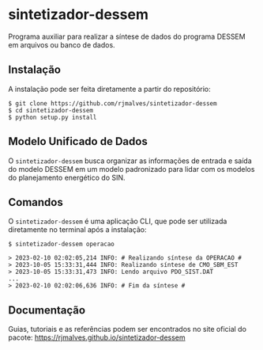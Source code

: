 # sintetizador-dessem
Programa auxiliar para realizar a síntese de dados do programa DESSEM em arquivos ou banco de dados.


## Instalação

A instalação pode ser feita diretamente a partir do repositório:
```
$ git clone https://github.com/rjmalves/sintetizador-dessem
$ cd sintetizador-dessem
$ python setup.py install
```

## Modelo Unificado de Dados

O `sintetizador-dessem` busca organizar as informações de entrada e saída do modelo DESSEM em um modelo padronizado para lidar com os modelos do planejamento energético do SIN.

## Comandos

O `sintetizador-dessem` é uma aplicação CLI, que pode ser utilizada diretamente no terminal após a instalação:

```
$ sintetizador-dessem operacao

> 2023-02-10 02:02:05,214 INFO: # Realizando síntese da OPERACAO #
> 2023-10-05 15:33:31,444 INFO: Realizando síntese de CMO_SBM_EST
> 2023-10-05 15:33:31,473 INFO: Lendo arquivo PDO_SIST.DAT
...
> 2023-02-10 02:02:06,636 INFO: # Fim da síntese #
```

## Documentação

Guias, tutoriais e as referências podem ser encontrados no site oficial do pacote: https://rjmalves.github.io/sintetizador-dessem